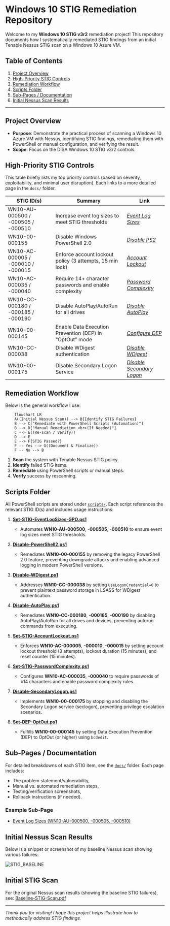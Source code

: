 # Windows 10 STIG Remediation Repository

Welcome to my **Windows 10 STIG v3r2** remediation project! This repository documents how I systematically remediated STIG findings from an initial Tenable Nessus STIG scan on a Windows 10 Azure VM.

## Table of Contents

1. [Project Overview](#project-overview)
2. [High-Priority STIG Controls](#high-priority-stig-controls)
3. [Remediation Workflow](#remediation-workflow)
4. [Scripts Folder](#scripts-folder)
5. [Sub-Pages / Documentation](#sub-pages--documentation)
6. [Initial Nessus Scan Results](#initial-nessus-scan-results)

---

## Project Overview

- **Purpose**: Demonstrate the practical process of scanning a Windows 10 Azure VM with Nessus, identifying STIG findings, remediating them with PowerShell or manual configuration, and verifying the result.
- **Scope**: Focus on the DISA Windows 10 STIG v3r2 controls.

## High-Priority STIG Controls

This table briefly lists my top priority controls (based on severity, exploitability, and minimal user disruption). Each links to a more detailed page in the `docs/` folder.

| STIG ID(s)                      | Summary                                                 | Link                                                         |
|---------------------------------|---------------------------------------------------------|--------------------------------------------------------------|
| WN10-AU-000500 / -000505 / -000510  | Increase event log sizes to meet STIG thresholds        | *[Event Log Sizes](./docs/STIG-EventLogSizes.md)*             |
| WN10-00-000155                  | Disable Windows PowerShell 2.0                          | *[Disable PS2](./docs/STIG-DisablePS2.md)*                                       |
| WN10-AC-000005 / -000010 / -000015 | Enforce account lockout policy (3 attempts, 15 min lock) | *[Account Lockout](./docs/STIG-AccountLockout.md)*                                    |
| WN10-AC-000035 / -000040        | Require 14+ character passwords and enable complexity      | *[Password Complexity](./docs/STIG-PasswordComplexityRemediation.md)*                                       |
| WN10-CC-000180 / -000185 / -000190 | Disable AutoPlay/AutoRun for all drives               | *[Disable AutoPlay](./docs/STIG-DisableAutoPlay.md)*                                       |
| WN10-00-000145                  | Enable Data Execution Prevention (DEP) in “OptOut” mode | *[Configure DEP](./docs/STIG-ConfigureDEP.md)*                                       |
| WN10-CC-000038                  | Disable WDigest authentication                          | *[Disable WDigest](./docs/STIG-DisableWDigest.md)*                                       |
| WN10-00-000175                  | Disable Secondary Logon Service                         | *[Disable Secondary Logon](./docs/STIG-DisableSecondaryLogon.md)*                |


## Remediation Workflow

Below is the general workflow I use:

```mermaid
    flowchart LR
    A((Initial Nessus Scan)) --> B{Identify STIG Failures}
    B --> C["Remediate with PowerShell Scripts (Automation)"]
    B --> D["Manual Remediation <br>(If Needed)"]
    C --> E((Re-scan / Verify))
    D --> E
    E --> F{STIG Passed?}
    F -- Yes --> G((Document & Finalize))
    F -- No --> B
```

1. **Scan** the system with Tenable Nessus STIG policy.
2. **Identify** failed STIG items.
3. **Remediate** using PowerShell scripts or manual steps.
4. **Verify** success by rescanning.

## Scripts Folder

All PowerShell scripts are stored under [`scripts/`](./scripts). Each script references the relevant STIG ID(s) and includes usage instructions:

1. **[Set-STIG-EventLogSizes-GPO.ps1](./scripts/Set-STIG-EventLogSizes-GPO.ps1)**  
   - Automates **WN10-AU-000500**, **-000505**, **-000510** to ensure event log sizes meet STIG thresholds.

2. **[Disable-PowerShell2.ps1](./scripts/Disable-PowerShell2.ps1)**  
   - Remediates **WN10-00-000155** by removing the legacy PowerShell 2.0 feature, preventing downgrade attacks and enabling advanced logging in modern PowerShell versions.

3. **[Disable-WDigest.ps1](./scripts/Disable-WDigest.ps1)**  
   - Addresses **WN10-CC-000038** by setting `UseLogonCredential=0` to prevent plaintext password storage in LSASS for WDigest authentication.

4. **[Disable-AutoPlay.ps1](./scripts/Disable-AutoPlay.ps1)**  
   - Remediates **WN10-CC-000180**, **-000185**, **-000190** by disabling AutoPlay/AutoRun for all drives and devices, preventing autorun commands from executing.

5. **[Set-STIG-AccountLockout.ps1](./scripts/Set-STIG-AccountLockout.ps1)**  
   - Enforces **WN10-AC-000005**, **-000010**, **-000015** by setting account lockout threshold (3 attempts), lockout duration (15 minutes), and reset counter (15 minutes).

6. **[Set-STIG-PasswordComplexity.ps1](./scripts/Set-STIG-PasswordComplexity.ps1)**  
   - Configures **WN10-AC-000035**, **-000040** to require passwords of ≥14 characters and enable password complexity rules.

7. **[Disable-SecondaryLogon.ps1](./scripts/Disable-SecondaryLogon.ps1)**  
   - Implements **WN10-00-000175** by stopping and disabling the Secondary Logon service (seclogon), preventing privilege escalation scenarios.

8. **[Set-DEP-OptOut.ps1](./scripts/Set-DEP-OptOut.ps1)**  
   - Fulfills **WN10-00-000145** by setting Data Execution Prevention (DEP) to OptOut (or higher) using `bcdedit`.


## Sub-Pages / Documentation

For detailed breakdowns of each STIG item, see the [`docs/`](./docs) folder. Each page includes:
- The problem statement/vulnerability,
- Manual vs. automated remediation steps,
- Testing/verification screenshots,
- Rollback instructions (if needed).

### Example Sub-Page

- [Event Log Sizes (WN10-AU-000500, -000505, -000510)](./docs/STIG-EventLogSizes.md)

## Initial Nessus Scan Results

Below is a snippet or screenshot of my baseline Nessus scan showing various failures:

![STIG_BASELINE](https://github.com/user-attachments/assets/097155d2-f215-487c-a239-03ee1bade8ef)

## Initial STIG Scan
For the original Nessus scan results (showing the baseline STIG failures), see:
[Baseline-STIG-Scan.pdf](./reports/Baseline-STIG-Scan.pdf)


---

*Thank you for visiting! I hope this project helps illustrate how to methodically address STIG findings.*
